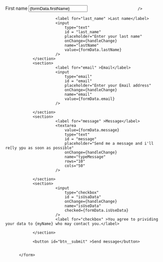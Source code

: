 <form onSubmit={handleSubmit} >
                <section>
                          <label for="first_name" >First name</label>
                          <input
                              type="text"
                              id = "first_name"
                              placeholder="Enter your first name"
                              onChange={handleChange}
                              name="firstName" 
                              value={formData.firstName}
                              
                          />
                    
                          <label for="last_name" >Last name</label>
                          <input
                              type="text"
                              id = "last_name"
                              placeholder="Enter your last name"
                              onChange={handleChange}
                              name="lastName"
                              value={formData.lastName}
                          />
                </section>
                <section>
                          <label for="email" >Email</label>
                          <input
                              type="email"
                              id = "email" 
                              placeholder="Enter your Email address" 
                              onChange={handleChange} 
                              name="email"  
                              value={formData.email}
                          />
                    
                </section>
                <section>
                          <label for="message" >Message</label>
                          <textarea
                              value={formData.message} 
                              type="text"
                              id = "message"
                              placeholder="Send me a message and i'll re[ly ypu as soon as possible"
                              onChange={handleChange} 
                              name="typeMessage" 
                              rows="10"
                              cols="50"
                          />
                    
                </section>
                <section>
                          <input
                              type="checkbox"
                              id = "isUsaData" 
                              onChange={handleChange}  
                              name="isUseData"
                              checked={formData.isUseData}
                          />
                          <label for="checkbox" >You agree to prividing your data to {myName} who may contact you.</label>
                    
                </section>

                <button id="btn__submit" >Send message</button>


          </form>